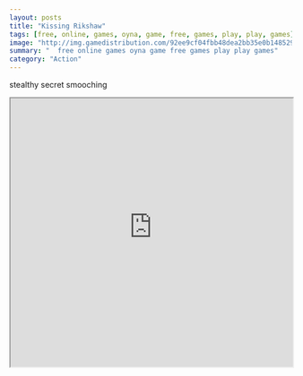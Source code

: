 ```yaml
---
layout: posts
title: "Kissing Rikshaw"
tags: [free, online, games, oyna, game, free, games, play, play, games]
image: "http://img.gamedistribution.com/92ee9cf04fbb48dea2bb35e0b148529c.jpg"
summary: "  free online games oyna game free games play play games"
category: "Action"
---
```


stealthy secret smooching

<iframe width="100%" height="480px;" src="http://flash.gamedistribution.com?game=92ee9cf04fbb48dea2bb35e0b148529c"></iframe>